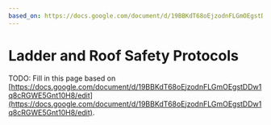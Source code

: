 ```yaml
---
based_on: https://docs.google.com/document/d/19BBKdT68oEjzodnFLGmOEgstDDw1q8cRGWE5Gnt10H8/edit
---
```


# Ladder and Roof Safety Protocols

TODO: Fill in this page based on [https://docs.google.com/document/d/19BBKdT68oEjzodnFLGmOEgstDDw1q8cRGWE5Gnt10H8/edit](https://docs.google.com/document/d/19BBKdT68oEjzodnFLGmOEgstDDw1q8cRGWE5Gnt10H8/edit).

